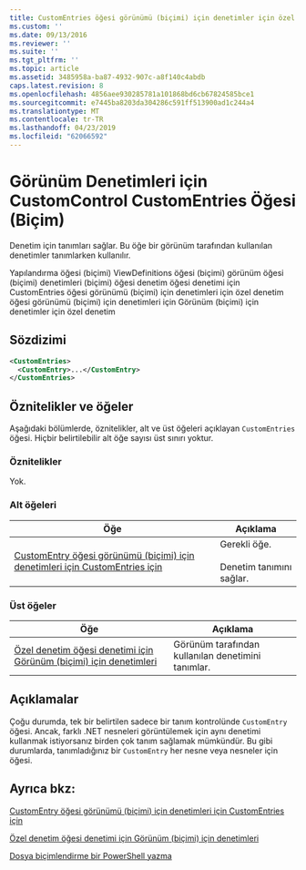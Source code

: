 ```yaml
---
title: CustomEntries öğesi görünümü (biçimi) için denetimler için özel denetim için | Microsoft Docs
ms.custom: ''
ms.date: 09/13/2016
ms.reviewer: ''
ms.suite: ''
ms.tgt_pltfrm: ''
ms.topic: article
ms.assetid: 3485958a-ba87-4932-907c-a8f140c4abdb
caps.latest.revision: 8
ms.openlocfilehash: 4856aee930285781a101868bd6cb67824585bce1
ms.sourcegitcommit: e7445ba8203da304286c591ff513900ad1c244a4
ms.translationtype: MT
ms.contentlocale: tr-TR
ms.lasthandoff: 04/23/2019
ms.locfileid: "62066592"
---
```

# <a name="customentries-element-for-customcontrol-for-controls-for-view-format"></a>Görünüm Denetimleri için CustomControl CustomEntries Öğesi (Biçim)

Denetim için tanımları sağlar. Bu öğe bir görünüm tarafından kullanılan denetimler tanımlarken kullanılır.

Yapılandırma öğesi (biçimi) ViewDefinitions öğesi (biçimi) görünüm öğesi (biçimi) denetimleri (biçimi) öğesi denetim öğesi denetimi için CustomEntries öğesi görünümü (biçimi) için denetimleri için özel denetim öğesi görünümü (biçimi) için denetimleri için Görünüm (biçimi) için denetimler için özel denetim

## <a name="syntax"></a>Sözdizimi

```xml
<CustomEntries>
  <CustomEntry>...</CustomEntry>
</CustomEntries>
```

## <a name="attributes-and-elements"></a>Öznitelikler ve öğeler

Aşağıdaki bölümlerde, öznitelikler, alt ve üst öğeleri açıklayan `CustomEntries` öğesi. Hiçbir belirtilebilir alt öğe sayısı üst sınırı yoktur.

### <a name="attributes"></a>Öznitelikler

Yok.

### <a name="child-elements"></a>Alt öğeleri

|Öğe|Açıklama|
|-------------|-----------------|
|[CustomEntry öğesi görünümü (biçimi) için denetimleri için CustomEntries için](./customentry-element-for-customentries-for-controls-for-view-format.md)|Gerekli öğe.<br /><br /> Denetim tanımını sağlar.|

### <a name="parent-elements"></a>Üst öğeler

|Öğe|Açıklama|
|-------------|-----------------|
|[Özel denetim öğesi denetimi için Görünüm (biçimi) için denetimleri](./customcontrol-element-for-control-for-controls-for-view-format.md)|Görünüm tarafından kullanılan denetimini tanımlar.|

## <a name="remarks"></a>Açıklamalar

Çoğu durumda, tek bir belirtilen sadece bir tanım kontrolünde `CustomEntry` öğesi. Ancak, farklı .NET nesneleri görüntülemek için aynı denetimi kullanmak istiyorsanız birden çok tanım sağlamak mümkündür. Bu gibi durumlarda, tanımladığınız bir `CustomEntry` her nesne veya nesneler için öğesi.

## <a name="see-also"></a>Ayrıca bkz:

[CustomEntry öğesi görünümü (biçimi) için denetimleri için CustomEntries için](./customentry-element-for-customentries-for-controls-for-view-format.md)

[Özel denetim öğesi denetimi için Görünüm (biçimi) için denetimleri](./customcontrol-element-for-control-for-controls-for-view-format.md)

[Dosya biçimlendirme bir PowerShell yazma](./writing-a-powershell-formatting-file.md)
